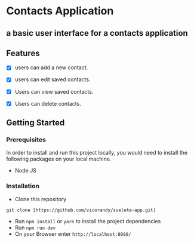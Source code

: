 # Contacts Application

## a basic user interface for a contacts application

## Features

- [x] users can add a new contact.
- [x] users can edit saved contacts.
- [x] Users can view saved contacts.
- [x] Users can delete contacts.



## Getting Started

### Prerequisites

In order to install and run this project locally, you would need to install the following packages on your local machine.

- Node JS

### Installation

- Clone this repository

```
git clone [https://github.com/vicorandy/svelete-app.git]
```
- Run `npm install` or `yarn` to install the project dependencies
- Run `npm run dev`
- On your Browser enter `http://localhost:8080/`